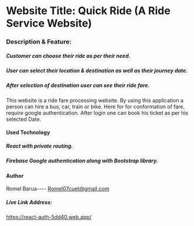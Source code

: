 # Website Title: Quick Ride (A Ride Service Website)

### Description & Feature:

##### Customer can choose their ride as per their need. 
##### User can select their location & destination as well as their journey date.
##### After selection of destination user can see their ride fare.

This website is a ride fare processing website. By using this application a person can hire a bus, car, train or bike. Here for for conformation of fare, require google authentication. After login one can book his ticket as per his selected Date. 

#### Used Technology
##### React with private routing.
##### Firebase Google authentication along with Bootstrap library.


#### Author
Romel Barua---- Romel07cuet@gmail.com

##### Live Link Address:
https://react-auth-5dd40.web.app/
